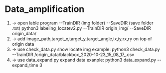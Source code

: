 # Data_amplification
1. -> open lable program --TrainDIR (img folder) --SaveDIR (save folder .txt) 
python3 labeling_locatev2.py --TrainDIR origin_img/ --SaveDIR origin_data/ 
2. -> add image_path,target_x,target_y,target_angle,ix,iy,rx,ry on top of origin data
3. -> use check_data.py show locate img example: python3 check_data.py --TrainDIR /origin_data/blackbox_2020-10-23_15_08_17_.csv
4. -> use data_expand.py expand data exanple: python3 data_expand.py --expand_time 3



